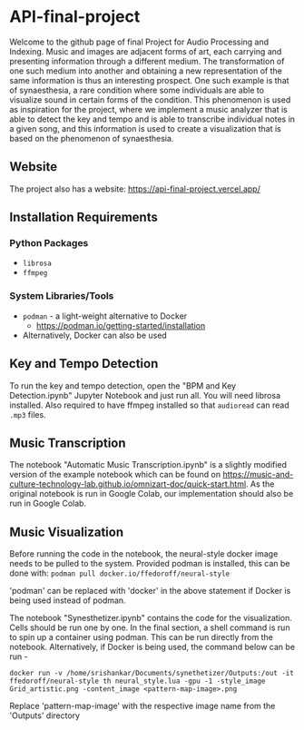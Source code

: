 # API-final-project
Welcome to the github page of final Project for Audio Processing and Indexing. Music and images are adjacent forms of art, each carrying and presenting information through a different medium. The transformation of one such medium into another and obtaining a new representation of the same information is thus an interesting prospect. One such example is that of synaesthesia, a rare condition where some individuals are able to visualize sound in certain forms of the condition. This phenomenon is used as inspiration for the project, where we implement a music analyzer that is able to detect the key and tempo and is able to transcribe individual notes in a given song, and this information is used to create a visualization that is based on the phenomenon of synaesthesia.

## Website
The project also has a website: https://api-final-project.vercel.app/

## Installation Requirements
### Python Packages
- `librosa`
- `ffmpeg`
### System Libraries/Tools
- `podman` - a light-weight alternative to Docker
    - https://podman.io/getting-started/installation
- Alternatively, Docker can also be used

## Key and Tempo Detection
To run the key and tempo detection, open the "BPM and Key Detection.ipynb" Jupyter Notebook and just run all. You will need librosa installed. Also required to have ffmpeg installed so that `audioread` can read `.mp3` files.

## Music Transcription
The notebook "Automatic Music Transcription.ipynb" is a slightly modified version of the example notebook which can be found on https://music-and-culture-technology-lab.github.io/omnizart-doc/quick-start.html. As the original notebook is run in Google Colab, our implementation should also be run in Google Colab.

## Music Visualization
Before running the code in the notebook, the neural-style docker image needs to be pulled to the system. Provided podman is installed, this can be done with: 
`podman pull docker.io/ffedoroff/neural-style`

'podman' can be replaced with 'docker' in the above statement if Docker is being used instead of podman.

The notebook "Synesthetizer.ipynb" contains the code for the visualization. Cells should be run one by one. In the final section, a shell command is run to spin up a container using podman. This can be run directly from the notebook. Alternatively, if Docker is being used, the command below can be run - 

`docker run -v /home/srishankar/Documents/synethetizer/Outputs:/out -it ffedoroff/neural-style th neural_style.lua -gpu -1 -style_image Grid_artistic.png -content_image <pattern-map-image>.png`

Replace 'pattern-map-image' with the respective image name from the 'Outputs' directory

